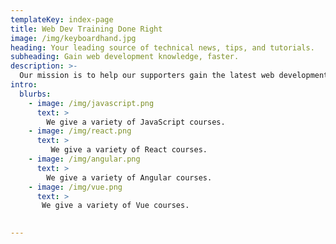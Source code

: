 ```yaml
---
templateKey: index-page
title: Web Dev Training Done Right
image: /img/keyboardhand.jpg
heading: Your leading source of technical news, tips, and tutorials.
subheading: Gain web development knowledge, faster.
description: >-
  Our mission is to help our supporters gain the latest web development knowledge in the industry. Our content authors and training partners are a dedicated team of technology experts, all here to help you learn, any way you want.
intro:
  blurbs:
    - image: /img/javascript.png
      text: >
        We give a variety of JavaScript courses.
    - image: /img/react.png
      text: >
         We give a variety of React courses.
    - image: /img/angular.png
      text: >
        We give a variety of Angular courses.
    - image: /img/vue.png
      text: >
       We give a variety of Vue courses.
  

---
```


